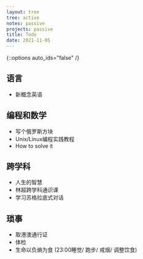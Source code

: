 ```yaml
---
layout: tree
tree: active
notes: passive
projects: passive
title: Todo
date: 2021-11-05
---
```



{::options auto_ids="false" /}


## 语言
* 新概念英语

## 编程和数学
* 写个俄罗斯方块
* Unix/Linux编程实践教程
* How to solve it

## 跨学科
* 人生的智慧
* 林超跨学科通识课
* 学习苏格拉底式对话

## 琐事
* 取港澳通行证
* 体检
* 生命以负熵为食 (23:00睡觉/ 跑步/ 戒烟/ 调整饮食)

